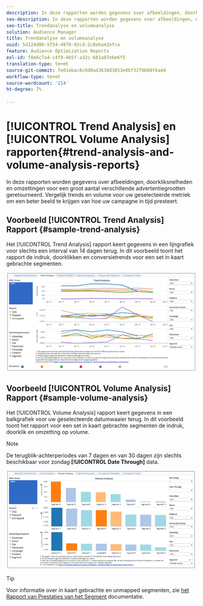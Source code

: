```yaml
---
description: In deze rapporten worden gegevens over afbeeldingen, doorkliksnelheden en omzettingen voor een groot aantal verschillende advertentiegrootten geretourneerd. Vergelijk trends en volume voor uw geselecteerde metriek om een beter beeld te krijgen van hoe uw campagne in tijd presteert.
seo-description: In deze rapporten worden gegevens over afbeeldingen, doorkliksnelheden en omzettingen voor een groot aantal verschillende advertentiegrootten geretourneerd. Vergelijk trends en volume voor uw geselecteerde metriek om een beter beeld te krijgen van hoe uw campagne in tijd presteert.
seo-title: Trendanalyse en volumeanalyse
solution: Audience Manager
title: Trendanalyse en volumeanalyse
uuid: 5d124d80-5f54-4970-92cd-2c8eba42efca
feature: Audience Optimization Reports
exl-id: f8e6c7a4-c4f8-465f-a32c-681a07e6e6f5
translation-type: tm+mt
source-git-commit: fe01ebac8c0d0ad3630d3853e0bf32f0b00f6a44
workflow-type: tm+mt
source-wordcount: '214'
ht-degree: 7%

---
```


# [!UICONTROL Trend Analysis] en  [!UICONTROL Volume Analysis] rapporten{#trend-analysis-and-volume-analysis-reports}

In deze rapporten worden gegevens over afbeeldingen, doorkliksnelheden en omzettingen voor een groot aantal verschillende advertentiegrootten geretourneerd. Vergelijk trends en volume voor uw geselecteerde metriek om een beter beeld te krijgen van hoe uw campagne in tijd presteert.

## Voorbeeld [!UICONTROL Trend Analysis] Rapport {#sample-trend-analysis}

Het [!UICONTROL Trend Analysis] rapport keert gegevens in een lijngrafiek voor slechts een interval van 14 dagen terug. In dit voorbeeld toont het rapport de indruk, doorklikken en conversietrends voor een set in kaart gebrachte segmenten.

![](assets/trend-analysis.png)

## Voorbeeld [!UICONTROL Volume Analysis] Rapport {#sample-volume-analysis}

Het [!UICONTROL Volume Analysis] rapport keert gegevens in een balkgrafiek voor uw geselecteerde datumwaaier terug. In dit voorbeeld toont het rapport voor een set in kaart gebrachte segmenten de indruk, doorklik en omzetting op volume.

>[!NOTE]
>
>De terugblik-achterperiodes van 7 dagen en van 30 dagen zijn slechts beschikbaar voor zondag **[!UICONTROL Date Through]** data.

![](assets/volume-analysis.png)

>[!TIP]
>
>Voor informatie over in kaart gebrachte en unmapped segmenten, zie [het Rapport van Prestaties van het Segment](../../../reporting/audience-optimization-reports/aor-advertisers/segment-performance.md) documentatie.

